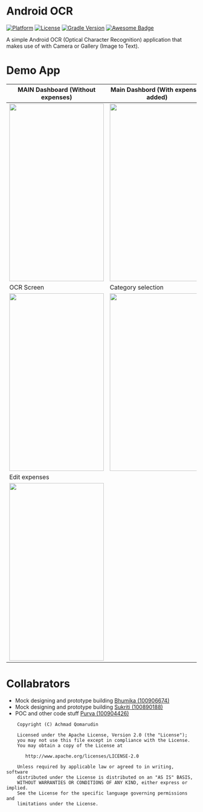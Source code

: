 # Android OCR

[![Platform](https://img.shields.io/badge/platform-Android-yellow.svg)](https://www.android.com)
[![License](https://img.shields.io/badge/license-Apache%202-4EB1BA.svg?style=flat-square)](https://www.apache.org/licenses/LICENSE-2.0.html)
[![Gradle Version](https://img.shields.io/badge/gradle-4.0-green.svg)](https://docs.gradle.org/current/release-notes)
[![Awesome Badge](https://cdn.rawgit.com/sindresorhus/awesome/d7305f38d29fed78fa85652e3a63e154dd8e8829/media/badge.svg)](https://java-lang.github.io/awesome-java)

A simple Android OCR (Optical Character Recognition) application that makes use of with Camera or Gallery (Image to Text).

# Demo App

<p align="center">

| MAIN Dashboard (Without expenses) | Main Dashbord (With expenses added) |
| ------------- | ------------- |
| <img src="https://github.com/purvagevaria/AndroidOCR/assets/147112956/f4895e1a-e04f-4ca2-bf6f-abb61b1fa1b5" width="250" height="470">  |  <img src="https://github.com/purvagevaria/AndroidOCR/assets/147112956/9e124ab9-d04c-4f16-95e4-55a09be584a7" width="250" height="470"> |
| OCR Screen | Category selection|
| <img src="https://github.com/purvagevaria/AndroidOCR/assets/147112956/c5569963-d297-4040-bfb4-0a4f0d90c0d7" width="250" height="470"> |  <img src="https://github.com/purvagevaria/AndroidOCR/assets/147112956/795454ad-8065-4065-9b67-39025f55934e" width="250" height="470"> | 
| Edit expenses |
| <img src="https://github.com/purvagevaria/AndroidOCR/assets/147112956/f0c5d469-0b19-433a-a928-f9d21fb3cda3" width="250" height="470"> | 
  </a>
</p>

# Collabrators
- Mock designing and prototype building <a href="https://github.com/BhumikaPathak2" target="_blank">Bhumika (100906674) </a>
- Mock designing and prototype building <a href="https://github.com/Sukriti2111" target="_blank"> Sukriti (100890188)</a>
- POC and other code stuff <a href="https://github.com/purnasth" target="_blank">Purva (100904426)</a>

```
    Copyright (C) Achmad Qomarudin

    Licensed under the Apache License, Version 2.0 (the "License");
    you may not use this file except in compliance with the License.
    You may obtain a copy of the License at

       http://www.apache.org/licenses/LICENSE-2.0

    Unless required by applicable law or agreed to in writing, software
    distributed under the License is distributed on an "AS IS" BASIS,
    WITHOUT WARRANTIES OR CONDITIONS OF ANY KIND, either express or implied.
    See the License for the specific language governing permissions and
    limitations under the License.
```

